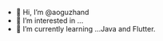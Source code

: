 - 👋 Hi, I’m @aoguzhand
- 👀 I’m interested in ...
- 🌱 I’m currently learning ...Java and Flutter.

<!---
aoguzhand/aoguzhand is a ✨ special ✨ repository because its `README.md` (this file) appears on your GitHub profile.
You can click the Preview link to take a look at your changes.
--->

